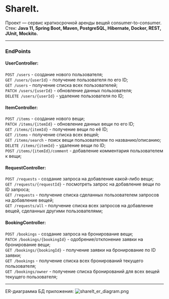 # ShareIt.
Проект — сервис краткосрочной аренды вещей consumer-to-consumer.  
Стек:  **Java 11, Spring Boot, Maven, PostgreSQL, Hibernate, Docker, REST,  JUnit,  Mockito.**

---
### EndPoints
#### UserController:
```POST /users``` - создание нового пользователя;  
```GET /users/{userId}``` - получение пользователя по его ID;  
```GET /users``` - получение списка всех пользователей;  
```PATCH /users/{userId}``` - обновление данных пользователя;  
```DELETE /users/{userId}``` - удаление пользователя по ID;

#### ItemController:
```POST /items``` - создание нового вещи;  
```PATCH /items/{itemId}``` - обновление данных вещи по его ID;  
```GET /items/{itemId}``` - получение вещи по её ID;  
```GET /items``` - получение списка всех вещей;  
```GET /items/search``` - поиск вещи пользователем по названию/описанию;  
```DELETE /items/{itemId}``` - удаление вещи по ID;  
```POST /items/{itemId}/comment``` - добавление комментария пользователем к вещи;

#### RequestController:
```POST /requests``` - создание запроса на добавление какой-либо вещи;  
```GET /requests/{requestId}``` - посмотреть запрос на добавление вещи по ID запроса;  
```GET /requests``` - получение списка сделанных пользователем запросов на добавление вещей;  
```GET /requests/all``` - получение списка всех запросов на добавление вещей, сделанных другими пользователями;

#### BookingController:
```POST /bookings``` - создание запроса на бронирование вещи;  
```PATCH /bookings/{bookingId}``` - одобрение/отклонение заявки на бронирование вещи;  
```GET /bookings/{bookingId}``` - получение заявки на бронирование по ID заявки;  
```GET /bookings``` - получение списка всех бронирований текущего пользователя;  
```GET /bookings/owner``` - получение списка бронирований для всех вещей текущего пользователя;

---

ER-диаграмма БД приложения:
![shareIt_er_diagram.png](shareIt_er_diagram.png)
